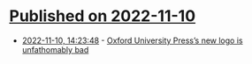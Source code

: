 # [Published on 2022-11-10](index.md)

* [2022-11-10, 14:23:48](https://news.ycombinator.com/item?id=33546852) - [Oxford University Press’s new logo is unfathomably bad](https://joukovsky.substack.com/p/oxford-university-presss-new-logo)
